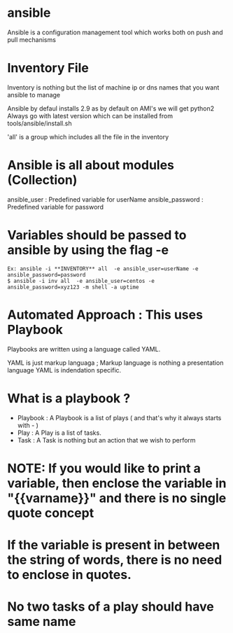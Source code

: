 # ansible

Ansible is a configuration management tool which works both on push and pull mechanisms

# Inventory File

Inventory is nothing but the list of machine ip or dns names that you want ansible to manage

Ansible by defaul installs 2.9 as by default on AMI's we will get python2
Always go with latest version which can be installed from tools/ansible/install.sh

'all' is a group which includes all the file in the inventory

# Ansible is all about modules (Collection)
ansible_user     : Predefined variable for userName 
ansible_password : Predefined variable for password 

# Variables should be passed to ansible by using the flag -e

    Ex: ansible -i **INVENTORY** all  -e ansible_user=userName -e ansible_password=password 
    $ ansible -i inv all  -e ansible_user=centos -e ansible_password=xyz123 -m shell -a uptime

# Automated Approach : This uses Playbook

Playbooks are written using a language called YAML.

YAML is just  markup languaga ; Markup language is nothing a presentation language
YAML is indendation specific.

# What is a playbook ?

* Playbook : A Playbook is a list of plays ( and that's why it always starts with - )
* Play     : A Play is a list of tasks.
* Task     : A Task is nothing but an action that we wish to perform

# NOTE: If you would like to print a variable, then enclose the variable in "{{varname}}" and there is no single quote concept 
# If the variable is present in between the string of words, there is no need to enclose in quotes.
# No two tasks of a play should have same name